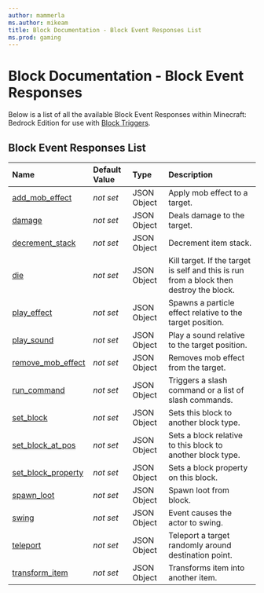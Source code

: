 ```yaml
---
author: mammerla
ms.author: mikeam
title: Block Documentation - Block Event Responses List
ms.prod: gaming
---
```


# Block Documentation - Block Event Responses

Below is a list of all the available Block Event Responses within Minecraft: Bedrock Edition for use with [Block Triggers](BlockTriggerList.md).

## Block Event Responses List

|Name |Default Value  |Type  |Description  |
|:----------|:----------|:----------|:----------|
|[add_mob_effect](BlockEvents/minecraftBlock_add_mob_effect.md)|*not set* | JSON Object| Apply mob effect to a target.|
|[damage](BlockEvents/minecraftBlock_damage.md)|*not set* | JSON Object| Deals damage to the target.|
|[decrement_stack](BlockEvents/minecraftBlock_decrement_stack.md)|*not set* | JSON Object|  Decrement item stack. |
|[die](BlockEvents/minecraftBlock_die.md)|*not set* | JSON Object|  Kill target. If the target is self and this is run from a block then destroy the block.|
|[play_effect](BlockEvents/minecraftBlock_play_effect.md)|*not set* | JSON Object| Spawns a particle effect relative to the target position.|
|[play_sound](BlockEvents/minecraftBlock_play_sound.md)|*not set* | JSON Object| Play a sound relative to the target position. |
|[remove_mob_effect](BlockEvents/minecraftBlock_remove_mob_effect.md)|*not set* | JSON Object| Removes mob effect from the target.|
|[run_command](BlockEvents/minecraftBlock_run_command.md)|*not set* | JSON Object| Triggers a slash command or a list of slash commands.|
|[set_block](BlockEvents/minecraftBlock_set_block.md)|*not set* | JSON Object| Sets this block to another block type.|
|[set_block_at_pos](BlockEvents/minecraftBlock_set_block_at_pos.md)|*not set* | JSON Object| Sets a block relative to this block to another block type.|
|[set_block_property](BlockEvents/minecraftBlock_set_block_property.md)|*not set* | JSON Object| Sets a block property on this block.|
|[spawn_loot](BlockEvents/minecraftBlock_spawn_loot.md)|*not set* | JSON Object| Spawn loot from block.|
|[swing](BlockEvents/minecraftBlock_swing.md)|*not set* | JSON Object|  Event causes the actor to swing. |
|[teleport](BlockEvents/minecraftBlock_teleport.md)|*not set* | JSON Object|  Teleport a target randomly around destination point.|
|[transform_item](BlockEvents/minecraftBlock_transform_item.md)|*not set* | JSON Object|  Transforms item into another item.|
